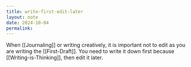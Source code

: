 ```yaml
---
title: write-first-edit-later
layout: note
date: 2024-10-04
permalink:
---
```


When [[Journaling]] or writing creatively, it is important not to edit as you are writing the [[First-Draft]]. You need to write it down first because [[Writing-is-Thinking]], then edit it later.

